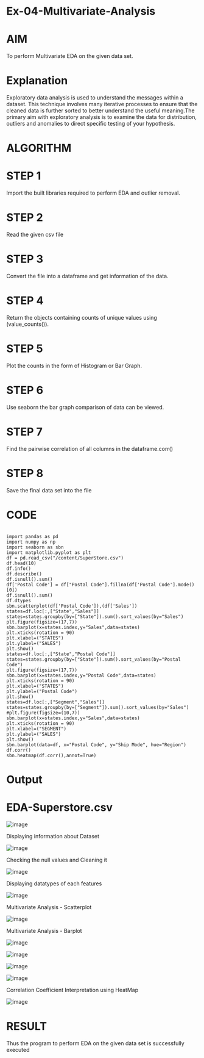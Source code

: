 # Ex-04-Multivariate-Analysis

# AIM

To perform Multivariate EDA on the given data set.

# Explanation

Exploratory data analysis is used to understand the messages within a dataset. This technique involves many iterative processes to ensure that the cleaned data is further sorted to better understand the useful meaning.The primary aim with exploratory analysis is to examine the data for distribution, outliers and anomalies to direct specific testing of your hypothesis.

# ALGORITHM

# STEP 1

Import the built libraries required to perform EDA and outlier removal.

# STEP 2

Read the given csv file

# STEP 3

Convert the file into a dataframe and get information of the data.

# STEP 4

Return the objects containing counts of unique values using (value_counts()).

# STEP 5

Plot the counts in the form of Histogram or Bar Graph.

# STEP 6

Use seaborn the bar graph comparison of data can be viewed.

# STEP 7

Find the pairwise correlation of all columns in the dataframe.corr()

# STEP 8

Save the final data set into the file

# CODE

```

import pandas as pd
import numpy as np
import seaborn as sbn
import matplotlib.pyplot as plt
df = pd.read_csv("/content/SuperStore.csv")
df.head(10)
df.info()
df.describe()
df.isnull().sum()
df['Postal Code'] = df["Postal Code"].fillna(df['Postal Code'].mode()[0])
df.isnull().sum()
df.dtypes
sbn.scatterplot(df['Postal Code']),(df['Sales'])
states=df.loc[:,["State","Sales"]]
states=states.groupby(by=["State"]).sum().sort_values(by="Sales")
plt.figure(figsize=(17,7))
sbn.barplot(x=states.index,y="Sales",data=states)
plt.xticks(rotation = 90)
plt.xlabel=("STATES")
plt.ylabel=("SALES")
plt.show()
states=df.loc[:,["State","Postal Code"]]
states=states.groupby(by=["State"]).sum().sort_values(by="Postal Code")
plt.figure(figsize=(17,7))
sbn.barplot(x=states.index,y="Postal Code",data=states)
plt.xticks(rotation = 90)
plt.xlabel=("STATES")
plt.ylabel=("Postal Code")
plt.show()
states=df.loc[:,["Segment","Sales"]]
states=states.groupby(by=["Segment"]).sum().sort_values(by="Sales")
#plt.figure(figsize=(10,7))
sbn.barplot(x=states.index,y="Sales",data=states)
plt.xticks(rotation = 90)
plt.xlabel=("SEGMENT")
plt.ylabel=("SALES")
plt.show()
sbn.barplot(data=df, x="Postal Code", y="Ship Mode", hue="Region")
df.corr()
sbn.heatmap(df.corr(),annot=True)

```
# Output

# EDA-Superstore.csv

![image](https://user-images.githubusercontent.com/118361409/235066186-60e2f02a-3c06-4604-95dc-1e3896b01140.png)


Displaying information about Dataset

![image](https://user-images.githubusercontent.com/118361409/235066447-cbae797a-1147-4fb8-aa07-9addbad995b0.png)

Checking the null values and Cleaning it

![image](https://user-images.githubusercontent.com/118361409/235066518-cc2a3f4d-b1f4-4b56-993b-7c1789dbce8f.png)

Displaying datatypes of each features

![image](https://user-images.githubusercontent.com/118361409/235066576-91f0023a-ad6f-4193-a625-42d9ea18e88a.png)


Multivariate Analysis - Scatterplot

![image](https://user-images.githubusercontent.com/118361409/235066688-fbcc0898-04f4-4a47-b820-56822b798156.png)


Multivariate Analysis - Barplot

![image](https://user-images.githubusercontent.com/118361409/235066731-7079fc16-2f26-4fa5-a54f-6a0fa6fd7e02.png)

![image](https://user-images.githubusercontent.com/118361409/235068243-e8f0454d-e927-444d-b707-4f4bd73c8459.png)


![image](https://user-images.githubusercontent.com/118361409/235067138-3de66e0b-e4ce-47ae-a1e4-f98cddd3077b.png)

![image](https://user-images.githubusercontent.com/118361409/235067187-681166d8-4c59-4fcc-adf0-65ef4f0d5d53.png)


Correlation Coefficient Interpretation using HeatMap

![image](https://user-images.githubusercontent.com/118361409/235067223-77b63782-f773-4855-8665-5342eb27a754.png)


# RESULT

Thus the program to perform EDA on the given data set is successfully executed
